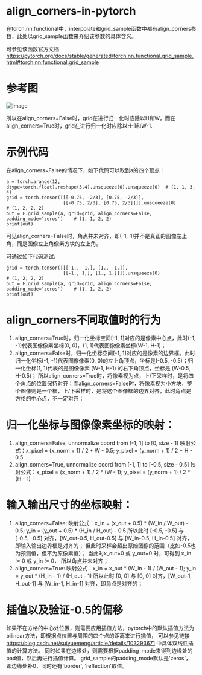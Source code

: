 # align_corners-in-pytorch
在torch.nn.functional中，interpolate和grid_sample函数中都有align_corners参数，此处以grid_sample函数来介绍该参数的具体含义。

可参见该函数官方文档 https://pytorch.org/docs/stable/generated/torch.nn.functional.grid_sample.html#torch.nn.functional.grid_sample

# 参考图
![image](https://github.com/user-attachments/assets/47d103e3-fb4c-4149-a22b-a64ac471128e)

所以在align_corners=False时，grid在进行归一化时应除以H和W，而在align_corners=True时，grid在进行归一化时应除以H-1和W-1.

# 示例代码
在align_corners=False的情况下，如下代码可以取到a的四个顶点：
```
a = torch.arange(12, dtype=torch.float).reshape(3,4).unsqueeze(0).unsqueeze(0)  # (1, 1, 3, 4)
grid = torch.tensor([[[-0.75, -2/3], [0.75, -2/3]], 
                     [[-0.75, 2/3], [0.75, 2/3]]]).unsqueeze(0)                 # (1, 2, 2, 2)
out = F.grid_sample(a, grid=grid, align_corners=False, padding_mode='zeros')    # (1, 1, 2, 2)
print(out)
```
    
可见align_corners=False时，角点并未对齐，即(-1,-1)并不是真正的图像左上角，而是图像左上角像素方块的左上角。

可通过如下代码测试:
```
grid = torch.tensor([[[-1., -1.], [1., -1.]],
                     [[-1., 1,], [1., 1.]]]).unsqueeze(0)                       # (1, 2, 2, 2)                   
out = F.grid_sample(a, grid=grid, align_corners=False, padding_mode='zeros')    # (1, 1, 2, 2)
print(out)
```

# align_corners不同取值时的行为
1. align_corners=True时，归一化坐标空间[-1, 1]对应的是像素中心点，此时(-1, -1)代表图像像素坐标(0, 0)，(1, 1)代表图像像素坐标(W-1, H-1)；
2. align_corners=False时，归一化坐标空间[-1, 1]对应的是像素的边界框。此时归一化坐标(-1, -1)代表图像像素(0, 0)的左上角顶点，坐标是(-0.5, -0.5)；归一化坐标(1, 1)代表的是图像像素 (W-1, H-1) 的右下角顶点，坐标是 (W-0.5, H-0.5)；
所以align_corners=True时，将像素视为点，上/下采样时，是将四个角点的位置保持对齐；而align_corners=False时，将像素视为小方块，整个图像则是一个框，上/下采样时，是将这个图像框的边界对齐，此时角点是方格的中心点，不一定对齐；


# 归一化坐标与图像像素坐标的映射： 
1. align_corners=False, unnormalize coord from [-1, 1] to [0, size - 1]
映射公式：x_pixel = (x_norm + 1) / 2 * W - 0.5; y_pixel = (y_norm + 1) / 2 * H - 0.5
2. align_corners=True, unnormalize coord from [-1, 1] to [-0.5, size - 0.5]
映射公式：x_pixel = (x_norm + 1) / 2 * (W - 1); y_pixel = (y_norm + 1) / 2 * (H - 1)

# 输入输出尺寸的坐标映射：
1. align_corners=False:
  映射公式：x_in = (x_out + 0.5) * (W_in / W_out) - 0.5; y_in = (y_out + 0.5) * (H_in / H_out) - 0.5
  所以此时 [-0.5, -0.5] 与 [-0.5, -0.5] 对齐，[W_out-0.5, H_out-0.5] 与 [W_in-0.5, H_in-0.5] 对齐，即输入输出边界框是对齐的； 但此时采样会超出原始图像的范围（比如-0.5也为预测值，但不为原像素值）；
  当此时x_out=0 或 y_out=0 时，可得到 x_in != 0 或 y_in != 0， 所以角点并未对齐；
2. align_corners=True:
  映射公式：x_in = x_out * (W_in - 1) / (W_out - 1); y_in = y_out * (H_in - 1) / (H_out - 1)
  所以此时 [0, 0] 与 [0, 0] 对齐，[W_out-1, H_out-1] 与 [W_in-1, H_in-1] 对齐，即角点是对齐的；

# 插值以及验证-0.5的偏移
如果不在方格的中心处位置，则需要应用插值方法，pytorch中的默认插值方法为bilinear方法，即根据点位置与周围的四个点的距离来进行插值，
可以参见链接 https://blog.csdn.net/suiyuemeng/article/details/103293671 中具体双线性插值的计算方法。
同时如果在边缘处，则需要根据padding_mode来得到边缘处的pad值，然后再进行插值计算。
grid_sample的padding_mode默认是'zeros'，即边缘处补0，同时还有'border', 'reflection'取值。
